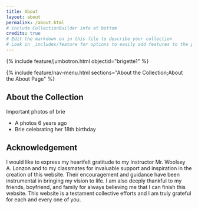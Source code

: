 ```yaml
---
title: About
layout: about
permalink: /about.html
# include CollectionBuilder info at bottom
credits: true
# Edit the markdown on in this file to describe your collection
# Look in _includes/feature for options to easily add features to the page
---
```


{% include feature/jumbotron.html objectid="brigette1" %}

{% include feature/nav-menu.html sections="About the Collection;About the About Page" %}

## About the Collection

Important photos of brie
- A photos 6 years ago
- Brie celebrating her 18th birthday

## Acknowledgement 
I would like to express my heartfelt gratitude to my Instructor Mr. Woolsey A. Lonzon  and to my classmates for invaluable support and inspiration in the creation of this website. Their encouragement and guidance have been instrumental in bringing my vision to life. I am also deeply thankful to my friends, boyfriend, and family for always believing me that I can finish  this website. This website is a testament collective efforts and I am truly grateful for each and every one of you.
